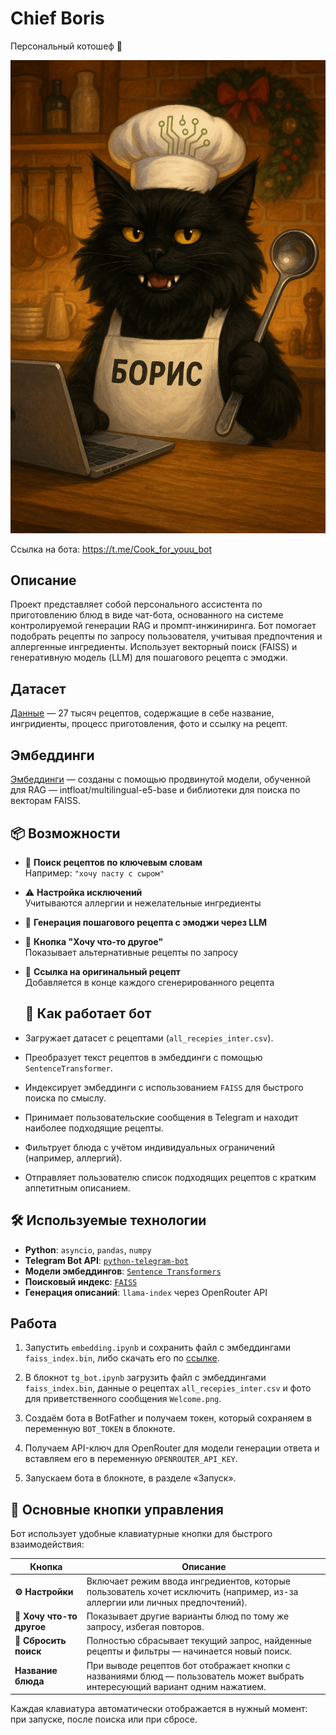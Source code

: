 # Chief Boris
Персональный котошеф :paw_prints:

![Приветствие от бота](welcome.png)

Ссылка на бота: https://t.me/Cook_for_youu_bot 

## Описание
Проект представляет собой персонального ассистента по приготовлению блюд в виде чат-бота, основанного на системе контролируемой генерации RAG и промпт-инжиниринга. Бот помогает подобрать рецепты по запросу пользователя, учитывая предпочтения и аллергенные ингредиенты. Использует векторный поиск (FAISS) и генеративную модель (LLM) для пошагового рецепта с эмоджи.

## Датасет
[Данные](https://drive.google.com/file/d/1UeYkiCsNkTpOF8qS-OUpfZ-uTLrunnb5/view?usp=sharing) — 27 тысяч рецептов, содержащие в себе название, ингридиенты, процесс приготовления, фото и ссылку на рецепт. 

## Эмбеддинги
  [Эмбеддинги](https://drive.google.com/file/d/1izJImuphXig22T_o4Rkhg5RRE572Bytx/view?usp=sharing) — созданы с помощью продвинутой модели, обученной для RAG —  intfloat/multilingual-e5-base и библиотеки для поиска по векторам FAISS.

## 📦 Возможности

- 🔎 **Поиск рецептов по ключевым словам**  
  Например: `"хочу пасту с сыром"`

- ⚠️ **Настройка исключений**  
  Учитываются аллергии и нежелательные ингредиенты

- 🧠 **Генерация пошагового рецепта с эмоджи через LLM**

- 🔁 **Кнопка "Хочу что-то другое"**  
  Показывает альтернативные рецепты по запросу

- 🔗 **Ссылка на оригинальный рецепт**  
  Добавляется в конце каждого сгенерированного рецепта


  ## 🧠 Как работает бот

- Загружает датасет с рецептами (`all_recepies_inter.csv`).
- Преобразует текст рецептов в эмбеддинги с помощью `SentenceTransformer`.
- Индексирует эмбеддинги с использованием `FAISS` для быстрого поиска по смыслу.
- Принимает пользовательские сообщения в Telegram и находит наиболее подходящие рецепты.
- Фильтрует блюда с учётом индивидуальных ограничений (например, аллергий).
- Отправляет пользователю список подходящих рецептов с кратким аппетитным описанием.

## 🛠️ Используемые технологии

- **Python**: `asyncio`, `pandas`, `numpy`
- **Telegram Bot API**: [`python-telegram-bot`](https://github.com/python-telegram-bot/python-telegram-bot)
- **Модели эмбеддингов**: [`Sentence Transformers`](https://www.sbert.net/)
- **Поисковый индекс**: [`FAISS`](https://github.com/facebookresearch/faiss)
- **Генерация описаний**: `llama-index` через OpenRouter API


## Работа

1. Запустить `embedding.ipynb` и сохранить файл с эмбеддингами `faiss_index.bin`, либо скачать его по [ссылке](https://drive.google.com/file/d/1izJImuphXig22T_o4Rkhg5RRE572Bytx/view?usp=sharing).

2. В блокнот `tg_bot.ipynb` загрузить файл с эмбеддингами `faiss_index.bin`, данные о рецептах `all_recepies_inter.csv` и фото для приветственного сообщения `Welcome.png`.

3. Создаём бота в BotFather и получаем токен, который сохраняем в переменную `BOT_TOKEN` в блокноте.

4. Получаем API-ключ для OpenRouter для модели генерации ответа и вставляем его в переменную `OPENROUTER_API_KEY`.

5. Запускаем бота в блокноте, в разделе «Запуск».

## 🧭 Основные кнопки управления

Бот использует удобные клавиатурные кнопки для быстрого взаимодействия:

| Кнопка | Описание |
|--------|----------|
| **⚙️ Настройки** | Включает режим ввода ингредиентов, которые пользователь хочет исключить (например, из-за аллергии или личных предпочтений). |
| **🔁 Хочу что-то другое** | Показывает другие варианты блюд по тому же запросу, избегая повторов. |
| **🔴 Сбросить поиск** | Полностью сбрасывает текущий запрос, найденные рецепты и фильтры — начинается новый поиск. |
| **Название блюда** | При выводе рецептов бот отображает кнопки с названиями блюд — пользователь может выбрать интересующий вариант одним нажатием. |

Каждая клавиатура автоматически отображается в нужный момент: при запуске, после поиска или при сбросе.
